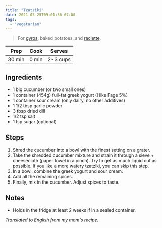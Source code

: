 ```yaml
---
title: "Tzatziki"
date: 2021-05-25T09:01:56-07:00
tags:
  - "vegetarian"
---
```


> For [gyros](/posts/gyros), baked potatoes, and [raclette](/posts/raclette).

| Prep | Cook | Serves |
| :----: | :----: | :----: |
| 30 min | 0 min | 2-3 cups |

## Ingredients

- 1 big cucumber (or two small ones)
- 1 container (454g) full-fat greek yogurt (I like Fage 5%)
- 1 container sour cream (only dairy, no other additives)
- 1 1/2 tbsp garlic powder
- 3 tbsp dried dill
- 1/2 tsp salt
- 1 tsp sugar (optional)

## Steps

1. Shred the cucumber into a bowl with the finest setting on a grater.
2. Take the shredded cucumber mixture and strain it through a sieve + cheesecloth (paper towel in a pinch). Try to get as much liquid out as possible. If you like a more watery tzatziki, you can skip this step.
3. In a bowl, combine the greek yogurt and sour cream.
4. Add all the remaining spices.
5. Finally, mix in the cucumber. Adjust spices to taste.

## Notes
- Holds in the fridge at least 2 weeks if in a sealed container.

_Translated to English from my mom's recipe._
